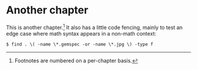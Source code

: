 # Another chapter

This is another chapter.[^numbering] It also has a little code fencing, mainly to test an edge case where math syntax appears in a non-math context:

```console
$ find . \( -name \*.gemspec -or -name \*.jpg \) -type f
```

[^numbering]: Footnotes are numbered on a per-chapter basis.
